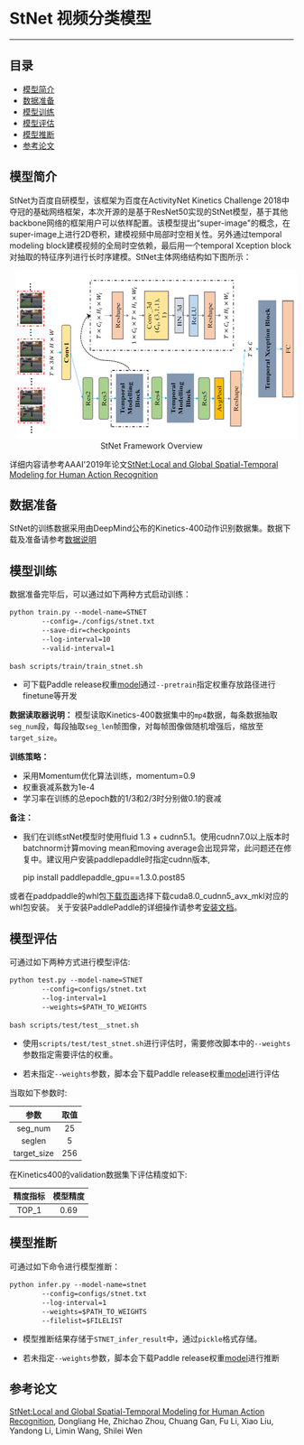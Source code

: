 # StNet 视频分类模型

---
## 目录

- [模型简介](#模型简介)
- [数据准备](#数据准备)
- [模型训练](#模型训练)
- [模型评估](#模型评估)
- [模型推断](#模型推断)
- [参考论文](#参考论文)


## 模型简介

StNet为百度自研模型，该框架为百度在ActivityNet Kinetics Challenge 2018中夺冠的基础网络框架，本次开源的是基于ResNet50实现的StNet模型，基于其他backbone网络的框架用户可以依样配置。该模型提出“super-image"的概念，在super-image上进行2D卷积，建模视频中局部时空相关性。另外通过temporal modeling block建模视频的全局时空依赖，最后用一个temporal Xception block对抽取的特征序列进行长时序建模。StNet主体网络结构如下图所示：

<p align="center">
<img src="../../images/StNet.png" height=300 width=500 hspace='10'/> <br />
StNet Framework Overview
</p>

详细内容请参考AAAI'2019年论文[StNet:Local and Global Spatial-Temporal Modeling for Human Action Recognition](https://arxiv.org/abs/1811.01549)

## 数据准备

StNet的训练数据采用由DeepMind公布的Kinetics-400动作识别数据集。数据下载及准备请参考[数据说明](../../dataset/README.md)

## 模型训练

数据准备完毕后，可以通过如下两种方式启动训练：

    python train.py --model-name=STNET
            --config=./configs/stnet.txt
            --save-dir=checkpoints 
            --log-interval=10 
            --valid-interval=1

    bash scripts/train/train_stnet.sh

- 可下载Paddle release权重[model](https://paddlemodels.bj.bcebos.com/video_classification/stnet_kinetics.tar.gz)通过`--pretrain`指定权重存放路径进行finetune等开发

**数据读取器说明：** 模型读取Kinetics-400数据集中的`mp4`数据，每条数据抽取`seg_num`段，每段抽取`seg_len`帧图像，对每帧图像做随机增强后，缩放至`target_size`。

**训练策略：**

*  采用Momentum优化算法训练，momentum=0.9
*  权重衰减系数为1e-4
*  学习率在训练的总epoch数的1/3和2/3时分别做0.1的衰减

**备注：**

* 我们在训练stNet模型时使用fluid 1.3 + cudnn5.1。使用cudnn7.0以上版本时batchnorm计算moving mean和moving average会出现异常，此问题还在修复中。建议用户安装paddlepaddle时指定cudnn版本,

     pip install paddlepaddle\_gpu==1.3.0.post85

或者在paddpaddle的whl包[下载页面](http://paddlepaddle.org/documentation/docs/zh/1.3/beginners_guide/install/Tables.html/#permalink-4--whl-release)选择下载cuda8.0\_cudnn5\_avx\_mkl对应的whl包安装。
关于安装PaddlePaddle的详细操作请参考[安装文档](http://www.paddlepaddle.org/documentation/docs/zh/1.3/beginners_guide/install/index_cn.html)。


## 模型评估

可通过如下两种方式进行模型评估:

    python test.py --model-name=STNET
            --config=configs/stnet.txt
            --log-interval=1 
            --weights=$PATH_TO_WEIGHTS

    bash scripts/test/test__stnet.sh

- 使用`scripts/test/test_stnet.sh`进行评估时，需要修改脚本中的`--weights`参数指定需要评估的权重。

- 若未指定`--weights`参数，脚本会下载Paddle release权重[model](https://paddlemodels.bj.bcebos.com/video_classification/stnet_kinetics.tar.gz)进行评估

当取如下参数时:

| 参数 | 取值 |
| :---------: | :----: |
| seg\_num | 25 |
| seglen | 5 |
| target\_size | 256 |

在Kinetics400的validation数据集下评估精度如下:

| 精度指标 | 模型精度 |
| :---------: | :----: |
| TOP\_1 | 0.69 |


## 模型推断

可通过如下命令进行模型推断：

    python infer.py --model-name=stnet
            --config=configs/stnet.txt
            --log-interval=1 
            --weights=$PATH_TO_WEIGHTS 
            --filelist=$FILELIST

- 模型推断结果存储于`STNET_infer_result`中，通过`pickle`格式存储。

- 若未指定`--weights`参数，脚本会下载Paddle release权重[model](https://paddlemodels.bj.bcebos.com/video_classification/stnet_kinetics.tar.gz)进行推断


## 参考论文

[StNet:Local and Global Spatial-Temporal Modeling for Human Action Recognition](https://arxiv.org/abs/1811.01549), Dongliang He, Zhichao Zhou, Chuang Gan, Fu Li, Xiao Liu, Yandong Li, Limin Wang, Shilei Wen

